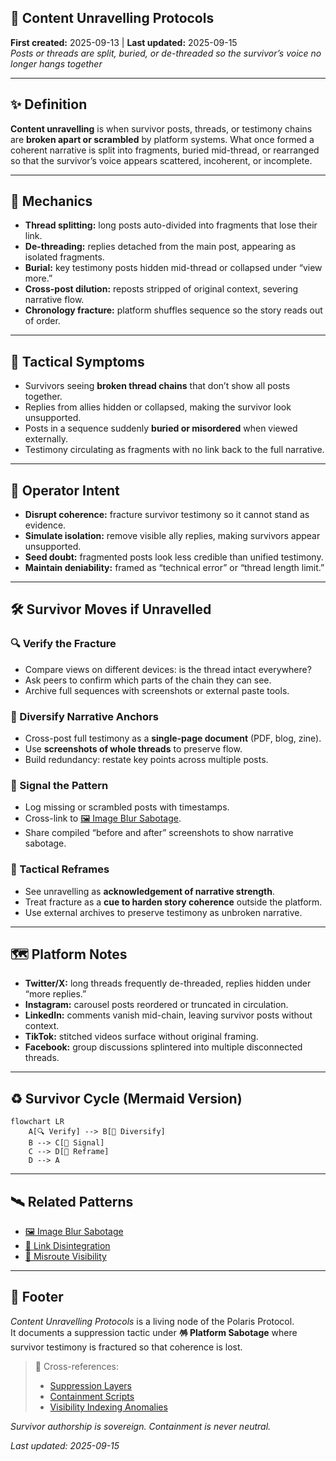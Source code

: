 ## 🧵 Content Unravelling Protocols  
**First created:** 2025-09-13 | **Last updated:** 2025-09-15  
*Posts or threads are split, buried, or de-threaded so the survivor’s voice no longer hangs together*  

---

## ✨ Definition  
**Content unravelling** is when survivor posts, threads, or testimony chains are **broken apart or scrambled** by platform systems. What once formed a coherent narrative is split into fragments, buried mid-thread, or rearranged so that the survivor’s voice appears scattered, incoherent, or incomplete.  

---

## 🔬 Mechanics  
- **Thread splitting:** long posts auto-divided into fragments that lose their link.  
- **De-threading:** replies detached from the main post, appearing as isolated fragments.  
- **Burial:** key testimony posts hidden mid-thread or collapsed under “view more.”  
- **Cross-post dilution:** reposts stripped of original context, severing narrative flow.  
- **Chronology fracture:** platform shuffles sequence so the story reads out of order.  

---

## 🥀 Tactical Symptoms  
- Survivors seeing **broken thread chains** that don’t show all posts together.  
- Replies from allies hidden or collapsed, making the survivor look unsupported.  
- Posts in a sequence suddenly **buried or misordered** when viewed externally.  
- Testimony circulating as fragments with no link back to the full narrative.  

---

## 👾 Operator Intent  
- **Disrupt coherence:** fracture survivor testimony so it cannot stand as evidence.  
- **Simulate isolation:** remove visible ally replies, making survivors appear unsupported.  
- **Seed doubt:** fragmented posts look less credible than unified testimony.  
- **Maintain deniability:** framed as “technical error” or “thread length limit.”  

---

## 🛠 Survivor Moves if Unravelled  

### 🔍 Verify the Fracture  
- Compare views on different devices: is the thread intact everywhere?  
- Ask peers to confirm which parts of the chain they can see.  
- Archive full sequences with screenshots or external paste tools.  

### 🌱 Diversify Narrative Anchors  
- Cross-post full testimony as a **single-page document** (PDF, blog, zine).  
- Use **screenshots of whole threads** to preserve flow.  
- Build redundancy: restate key points across multiple posts.  

### 🔮 Signal the Pattern  
- Log missing or scrambled posts with timestamps.  
- Cross-link to [🖼️ Image Blur Sabotage](./🖼️_image_blur_sabotage.md).  
- Share compiled “before and after” screenshots to show narrative sabotage.  

### 🧩 Tactical Reframes  
- See unravelling as **acknowledgement of narrative strength**.  
- Treat fracture as a **cue to harden story coherence** outside the platform.  
- Use external archives to preserve testimony as unbroken narrative.  

---

## 🗺 Platform Notes  

- **Twitter/X:** long threads frequently de-threaded, replies hidden under “more replies.”  
- **Instagram:** carousel posts reordered or truncated in circulation.  
- **LinkedIn:** comments vanish mid-chain, leaving survivor posts without context.  
- **TikTok:** stitched videos surface without original framing.  
- **Facebook:** group discussions splintered into multiple disconnected threads.  

---

## ♻️ Survivor Cycle (Mermaid Version)  

```mermaid
flowchart LR
    A[🔍 Verify] --> B[🌱 Diversify]
    B --> C[🔮 Signal]
    C --> D[🧩 Reframe]
    D --> A
```

---

## 🛰️ Related Patterns  
- [🖼️ Image Blur Sabotage](./🖼️_image_blur_sabotage.md)  
- [🔗 Link Disintegration](./🔗_link_disintegration.md)  
- [🧭 Misroute Visibility](./🧭_misroute_visibility.md)  

---

## 🏮 Footer  

*Content Unravelling Protocols* is a living node of the Polaris Protocol.  
It documents a suppression tactic under **🪅 Platform Sabotage** where survivor testimony is fractured so that coherence is lost.  

> 📡 Cross-references:  
> - [Suppression Layers](../)  
> - [Containment Scripts](../../../Disruption_Kit/Containment_Scripts/)  
> - [Visibility Indexing Anomalies](../../🔮_Visibility_Indexing_Anomalies/)  

*Survivor authorship is sovereign. Containment is never neutral.*  

_Last updated: 2025-09-15_
